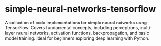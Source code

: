 # simple-neural-networks-tensorflow
A collection of code implementations for simple neural networks using TensorFlow. Covers fundamental concepts, including perceptrons, multi-layer neural networks, activation functions, backpropagation, and basic model training. Ideal for beginners exploring deep learning with Python. 
